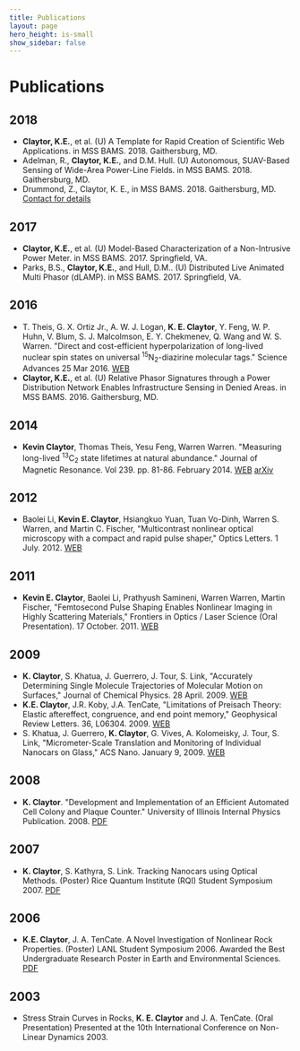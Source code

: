 ```yaml
---
title: Publications
layout: page
hero_height: is-small
show_sidebar: false
---
```


# Publications

## 2018

- **Claytor, K.E.**, et al. (U) A Template for Rapid Creation of Scientific Web Applications. in MSS BAMS. 2018. Gaithersburg, MD.
- Adelman, R., **Claytor, K.E.**, and D.M. Hull. (U) Autonomous, SUAV-Based Sensing of Wide-Area Power-Line Fields. in MSS BAMS. 2018. Gaithersburg, MD.
- Drummond, Z., Claytor, K. E., in MSS BAMS. 2018. Gaithersburg, MD. [Contact for details](/contact/)

## 2017

- **Claytor, K.E.**, et al. (U) Model-Based Characterization of a Non-Intrusive Power Meter. in MSS BAMS. 2017. Springfield, VA.
- Parks, B.S., **Claytor, K.E.**, and Hull, D.M.. (U) Distributed Live Animated Multi Phasor (dLAMP). in MSS BAMS. 2017. Springfield, VA.

## 2016

- T. Theis, G. X. Ortiz Jr., A. W. J. Logan, **K. E. Claytor**, Y. Feng, W. P. Huhn, V. Blum, S. J. Malcolmson, E. Y. Chekmenev, Q. Wang and W. S. Warren. "Direct and cost-efficient hyperpolarization of long-lived nuclear spin states on universal <sup>15</sup>N<sub>2</sub>-diazirine molecular tags." Science Advances  25 Mar 2016. [WEB](https://advances.sciencemag.org/content/2/3/e1501438)
- **Claytor, K.E.**, et al. (U) Relative Phasor Signatures through a Power Distribution Network Enables Infrastructure Sensing in Denied Areas. in MSS BAMS. 2016. Gaithersburg, MD.

## 2014

- **Kevin Claytor**, Thomas Theis, Yesu Feng, Warren Warren. "Measuring long-lived <sup>13</sup>C<sub>2</sub> state lifetimes at natural abundance." Journal of Magnetic Resonance. Vol 239. pp. 81-86. February 2014. [WEB](http://www.sciencedirect.com/science/article/pii/S1090780713003194) [arXiv](http://arxiv.org/abs/1309.7372)

## 2012

- Baolei Li, **Kevin E. Claytor**, Hsiangkuo Yuan, Tuan Vo-Dinh, Warren S. Warren, and Martin C. Fischer, "Multicontrast nonlinear optical microscopy with a compact and rapid pulse shaper," Optics Letters. 1 July. 2012. [WEB](http://www.opticsinfobase.org/ol/abstract.cfm?uri=ol-37-13-2763)

## 2011

- **Kevin E. Claytor**, Baolei Li, Prathyush Samineni, Warren Warren, Martin Fischer, "Femtosecond Pulse Shaping Enables Nonlinear Imaging in Highly Scattering Materials," Frontiers in Optics / Laser Science (Oral Presentation). 17 October. 2011. [WEB](http://www.opticsinfobase.org/abstract.cfm?URI=LS-2011-LMC5)

## 2009

- **K. Claytor**, S. Khatua, J. Guerrero, J. Tour, S. Link, "Accurately Determining Single Molecule Trajectories of Molecular Motion on Surfaces," Journal of Chemical Physics. 28 April. 2009. [WEB](http://link.aip.org/link/?JCPSA6/130/164710/1)
- **K.E. Claytor**, J.R. Koby, J.A. TenCate, "Limitations of Preisach Theory: Elastic aftereffect, congruence, and end point memory," Geophysical Review Letters. 36, L06304. 2009. [WEB](http://www.agu.org/pubs/crossref/2009/2008GL036978.shtml)
- S. Khatua, J. Guerrero, **K. Claytor**, G. Vives, A. Kolomeisky, J. Tour, S. Link, "Micrometer-Scale Translation and Monitoring of Individual Nanocars on Glass," ACS Nano. January 9, 2009. [WEB](http://pubs.acs.org/doi/abs/10.1021/nn800798a)

## 2008

- **K. Claytor**. "Development and Implementation of an Efficient Automated Cell Colony and Plaque Counter." University of Illinois Internal Physics Publication. 2008. [PDF](/assets/docs/Claytor_Counter.pdf)

## 2007

- **K. Claytor**, S. Kathyra, S. Link. Tracking Nanocars using Optical Methods. (Poster) Rice Quantum Institute (RQI) Student Symposium 2007. [PDF](/assets/docs/Claytor_RQI.pdf)

## 2006

- **K.E. Claytor**, J. A. TenCate. A Novel Investigation of Nonlinear Rock Properties. (Poster) LANL Student Symposium 2006. Awarded the Best Undergraduate Research Poster in Earth and Environmental Sciences. [PDF](/assets/docs/Claytor_Symposium.pdf)

## 2003

- Stress Strain Curves in Rocks, **K. E. Claytor** and J. A. TenCate. (Oral Presentation) Presented at the 10th International Conference on Non-Linear Dynamics 2003.
